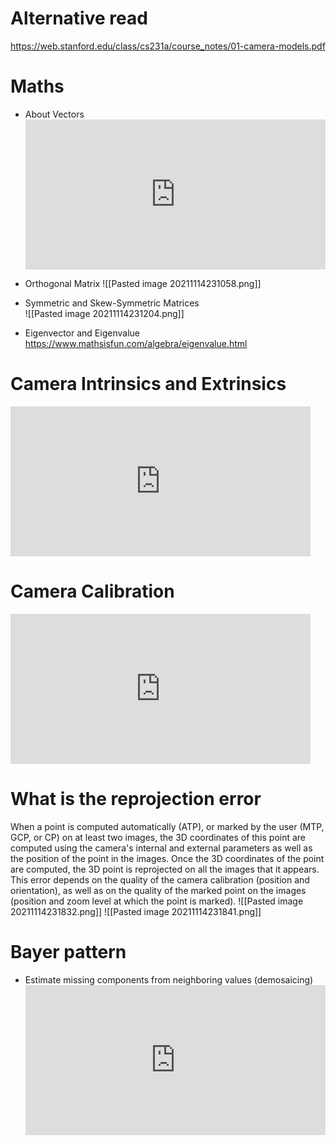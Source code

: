 # Alternative read
https://web.stanford.edu/class/cs231a/course_notes/01-camera-models.pdf

# Maths 
- About Vectors 
		<iframe width="480" height="240" 
		src="https://www.youtube.com/embed/Wg-nNkSwXZY?list=PLd3hlSJsX_Ikm5il1HgmDB_z62BeoikFX" title="YouTube video player" frameborder="0" allow="accelerometer; autoplay; clipboard-write; encrypted-media; gyroscope; picture-in-picture" allowfullscreen></iframe>

- Orthogonal Matrix
	 ![[Pasted image 20211114231058.png]]
	 
- Symmetric and Skew-Symmetric Matrices	 
	![[Pasted image 20211114231204.png]]
	
- Eigenvector and Eigenvalue
	https://www.mathsisfun.com/algebra/eigenvalue.html


# Camera Intrinsics and Extrinsics
<iframe width="480" height="240" src="https://www.youtube.com/embed/ND2fa08vxkY" title="YouTube video player" frameborder="0" allow="accelerometer; autoplay; clipboard-write; encrypted-media; gyroscope; picture-in-picture" allowfullscreen></iframe>
 
 # Camera Calibration 
<iframe width="480" height="240" 
		src="https://www.youtube.com/embed/S-UHiFsn-GI?list=PL2zRqk16wsdoCCLpou-dGo7QQNks1Ppzo" title="YouTube video player" frameborder="0" allow="accelerometer; autoplay; clipboard-write; encrypted-media; gyroscope; picture-in-picture" allowfullscreen></iframe>

# What is the reprojection error

When a point is computed automatically (ATP), or marked by the user (MTP, GCP, or CP) on at least two images, the 3D coordinates of this point are computed using the camera's internal and external parameters as well as the position of the point in the images. Once the 3D coordinates of the point are computed, the 3D point is reprojected on all the images that it appears. This error depends on the quality of the camera calibration (position and orientation), as well as on the quality of the marked point on the images (position and zoom level at which the point is marked).
![[Pasted image 20211114231832.png]]
![[Pasted image 20211114231841.png]]

# Bayer pattern
- Estimate missing components from neighboring values (demosaicing) 
	<iframe width="480" height="240" src="https://www.youtube.com/embed/dS5vKUAC3Sc" title="YouTube video player" frameborder="0" allow="accelerometer; autoplay; clipboard-write; encrypted-media; gyroscope; picture-in-picture" allowfullscreen></iframe>
